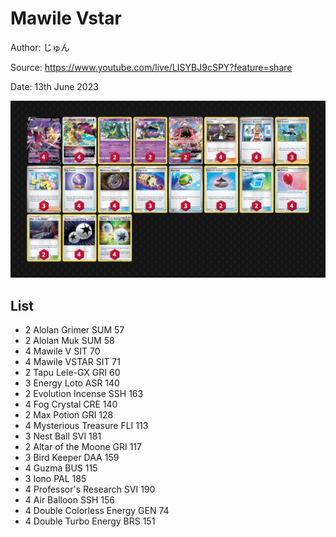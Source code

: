 # Mawile Vstar

Author: じゅん

Source: <https://www.youtube.com/live/LISYBJ9cSPY?feature=share>

Date: 13th June 2023

![decklist](../../images/PAL/Mawile%20Vstar/1-%20Mawile%20Vstar.png)

## List

* 2 Alolan Grimer SUM 57
* 2 Alolan Muk SUM 58
* 4 Mawile V SIT 70
* 4 Mawile VSTAR SIT 71
* 2 Tapu Lele-GX GRI 60
* 3 Energy Loto ASR 140
* 2 Evolution Incense SSH 163
* 4 Fog Crystal CRE 140
* 2 Max Potion GRI 128
* 4 Mysterious Treasure FLI 113
* 3 Nest Ball SVI 181
* 2 Altar of the Moone GRI 117
* 3 Bird Keeper DAA 159
* 4 Guzma BUS 115
* 3 Iono PAL 185
* 4 Professor's Research SVI 190
* 4 Air Balloon SSH 156
* 4 Double Colorless Energy GEN 74
* 4 Double Turbo Energy BRS 151
